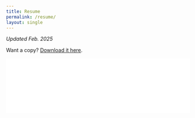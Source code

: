 ```yaml
---
title: Resume
permalink: /resume/
layout: single
---
```


_Updated Feb. 2025_

Want a copy? <a href="/assets/pdfs/Resume_Jan_2025.pdf" download>Download it here</a>.

<embed src="/assets/pdfs/Resume_Jan_2025.pdf" type="application/pdf" width="100%" />




